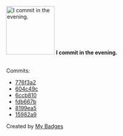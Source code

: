 <img src="https://my-badges.github.io/my-badges/evening-commits.png" alt="I commit in the evening." title="I commit in the evening." width="128">
<strong>I commit in the evening.</strong>
<br><br>

Commits:

- <a href="https://github.com/wish13yt/Svelte-Testing/commit/776f3a2b1aeecb4fa5c2ffb2c9da4aa9207bff84">776f3a2</a>
- <a href="https://github.com/wish13yt/Svelte-Testing/commit/604c49c00078245fbe1fbc80b1d2f1e3e2b1c102">604c49c</a>
- <a href="https://github.com/wish13yt/Svelte-Testing/commit/6ccb810e48a5c189c3640ebb10054794c9f8c783">6ccb810</a>
- <a href="https://github.com/wish13yt/Svelte-Testing/commit/fdb667b21350f6e7308ad79f48e23bd5164d07f6">fdb667b</a>
- <a href="https://github.com/wish13yt/Svelte-Testing/commit/8199ea5aa33033000d2ed6540d0e01abb0561c8c">8199ea5</a>
- <a href="https://github.com/wish13yt/Svelte-Testing/commit/15982a9a64e6671a104bf69bcbb8b23c3f11d404">15982a9</a>


Created by <a href="https://github.com/my-badges/my-badges">My Badges</a>